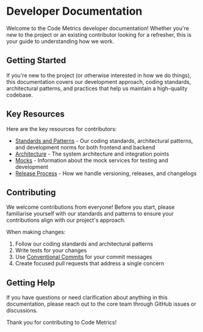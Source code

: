 # Developer Documentation

Welcome to the Code Metrics developer documentation! Whether you're new to the project or an existing contributor looking for a refresher, this is your guide to understanding how we work.

## Getting Started

If you're new to the project (or otherwise interested in how we do things), this documentation covers our development approach, coding standards, architectural patterns, and practices that help us maintain a high-quality codebase.

## Key Resources

Here are the key resources for contributors:

- [Standards and Patterns](./standards_patterns.md) - Our coding standards, architectural patterns, and development norms for both frontend and backend
- [Architecture](../architecture.md) - The system architecture and integration points
- [Mocks](../../mocks/README.md) - Information about the mock services for testing and development
- [Release Process](./release.md) - How we handle versioning, releases, and changelogs

## Contributing

We welcome contributions from everyone! Before you start, please familiarise yourself with our standards and patterns to ensure your contributions align with our project's approach.

When making changes:

1. Follow our coding standards and architectural patterns
2. Write tests for your changes
3. Use [Conventional Commits](https://www.conventionalcommits.org/) for your commit messages
4. Create focused pull requests that address a single concern

## Getting Help

If you have questions or need clarification about anything in this documentation, please reach out to the core team through GitHub issues or discussions.

Thank you for contributing to Code Metrics!
